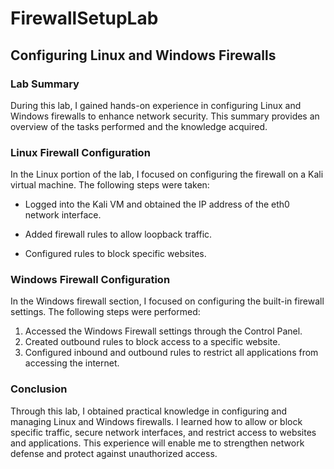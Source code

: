 # FirewallSetupLab

## Configuring Linux and Windows Firewalls

### Lab Summary

During this lab, I gained hands-on experience in configuring Linux and Windows firewalls to enhance network security. This summary provides an overview of the tasks performed and the knowledge acquired.

### Linux Firewall Configuration

In the Linux portion of the lab, I focused on configuring the firewall on a Kali virtual machine. The following steps were taken:

- Logged into the Kali VM and obtained the IP address of the eth0 network interface.
- Added firewall rules to allow loopback traffic.

- Configured rules to block specific websites.

### Windows Firewall Configuration

In the Windows firewall section, I focused on configuring the built-in firewall settings. The following steps were performed:

1. Accessed the Windows Firewall settings through the Control Panel.
2. Created outbound rules to block access to a specific website.
3. Configured inbound and outbound rules to restrict all applications from accessing the internet.

### Conclusion

Through this lab, I obtained practical knowledge in configuring and managing Linux and Windows firewalls. I learned how to allow or block specific traffic, secure network interfaces, and restrict access to websites and applications. This experience will enable me to strengthen network defense and protect against unauthorized access.
